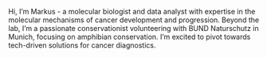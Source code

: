 Hi, I’m Markus - a molecular biologist and data analyst with expertise in the molecular mechanisms of cancer development and progression. 
Beyond the lab, I’m a passionate conservationist volunteering with BUND Naturschutz in Munich, focusing on amphibian conservation. 
I’m excited to pivot towards tech-driven solutions for cancer diagnostics.

<!---
mkaller76/mkaller76 is a ✨ special ✨ repository because its `README.md` (this file) appears on your GitHub profile.
You can click the Preview link to take a look at your changes.
--->

